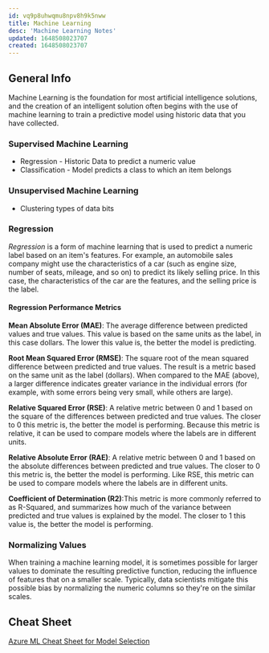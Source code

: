 ```yaml
---
id: vq9p8uhwqmu8npv8h9k5nww
title: Machine Learning
desc: 'Machine Learning Notes'
updated: 1648508023707
created: 1648508023707
---
```

## General Info

Machine Learning is the foundation for most artificial intelligence solutions, and the creation of an intelligent solution often begins with the use of machine learning to train a predictive model using historic data that you have collected.

### Supervised Machine Learning

- Regression - Historic Data to predict a numeric value
- Classification - Model predicts a class to which an item belongs

### Unsupervised Machine Learning

- Clustering types of data bits

### Regression

*Regression* is a form of machine learning that is used to predict a numeric label based on an item's features. For example, an automobile sales company might use the characteristics of a car (such as engine size, number of seats, mileage, and so on) to predict its likely selling price. In this case, the characteristics of the car are the features, and the selling price is the label.

#### Regression Performance Metrics

**Mean Absolute Error (MAE)**: The average difference between predicted values and true values. This value is based on the same units as the label, in this case dollars. The lower this value is, the better the model is predicting.

**Root Mean Squared Error (RMSE)**: The square root of the mean squared difference between predicted and true values. The result is a metric based on the same unit as the label (dollars). When compared to the MAE (above), a larger difference indicates greater variance in the individual errors (for example, with some errors being very small, while others are large).

**Relative Squared Error (RSE)**: A relative metric between 0 and 1 based on the square of the differences between predicted and true values. The closer to 0 this metric is, the better the model is performing. Because this metric is relative, it can be used to compare models where the labels are in different units.

**Relative Absolute Error (RAE)**: A relative metric between 0 and 1 based on the absolute differences between predicted and true values. The closer to 0 this metric is, the better the model is performing. Like RSE, this metric can be used to compare models where the labels are in different units.

**Coefficient of Determination (R2)**:This metric is more commonly referred to as R-Squared, and summarizes how much of the variance between predicted and true values is explained by the model. The closer to 1 this value is, the better the model is performing.

### Normalizing Values

When training a machine learning model, it is sometimes possible for larger values to dominate the resulting predictive function, reducing the influence of features that on a smaller scale. Typically, data scientists mitigate this possible bias by normalizing the numeric columns so they're on the similar scales.

## Cheat Sheet

[Azure ML Cheat Sheet for Model Selection](https://docs.microsoft.com/en-us/azure/machine-learning/algorithm-cheat-sheet)
